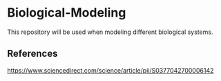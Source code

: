 # Biological-Modeling
This repository will be used when modeling different biological systems.

## References
https://www.sciencedirect.com/science/article/pii/S0377042700006142
